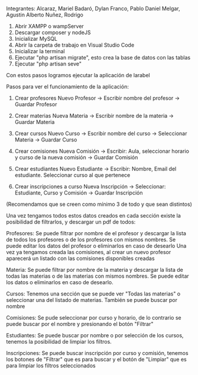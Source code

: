Integrantes:
Alcaraz, Mariel 
Badaró, Dylan
Franco, Pablo Daniel
Melgar, Agustin Alberto
Nuñez, Rodrigo


1. Abrir XAMPP o wampServer
2. Descargar composer y nodeJS
3. Inicializar MySQL
4. Abrir la carpeta de trabajo en Visual Studio Code
5. Inicializar la terminal 
6. Ejecutar "php artisan migrate", esto crea la base de datos con las tablas
7. Ejecutar "php artisan seve"

Con estos pasos logramos ejecutar la aplicación de larabel 

Pasos para ver el funcionamiento de la aplicación:
1. Crear profesores
    Nuevo Profesor -> Escribir nombre del profesor -> Guardar Profesor

2. Crear materias
    Nueva Materia -> Escribir nombre de la materia -> Guardar Materia

3. Crear cursos
    Nuevo Curso -> Escribir nombre del curso -> Seleccionar Materia -> Guardar Curso

4. Crear comisiones
    Nueva Comisión -> Escribir: Aula, seleccionar horario y curso de la nueva comisión -> Guardar Comisión 

5. Crear estudiantes
    Nuevo Estudiante -> Escribir: Nombre, Email del estudiante. Seleccionar curso al que pertenece 

6. Crear inscripciones a curso
    Nueva Inscripción -> Seleccionar: Estudiante, Curso y Comisión -> Guardar Inscripción 


(Recomendamos que se creen como mínimo 3 de todo y que sean distintos)


Una vez tengamos todos estos datos creados en cada sección existe la posibilidad de filtrarlos, y descargar un pdf de todos:

Profesores: 
Se puede filtrar por nombre de el profesor y descargar la lista de todos los profesores o de los profesores con mismos nombres.
Se puede editar los datos del profesor o eliminarlos en caso de desearlo
Una vez ya tengamos creada las comisiones, al crear un nuevo profesor aparecerá un listado con las comisiones disponibles creadas

Materia:
Se puede filtrar por nombre de la materia y descargar la lista de todas las materias o de las materias con mismos nombres.
Se puede editar los datos o eliminarlos en caso de desearlo.

Cursos:
Tenemos una sección que se puede ver "Todas las materias" o seleccionar una del listado de materias.
También se puede buscar por nombre

Comisiones: 
Se pude seleccionar por curso y horario, de lo contrario se puede buscar por el nombre y presionando el botón "Filtrar"

Estudiantes:
Se puede buscar por nombre o por selección de los cursos, tenemos la posibilidad de limpiar los filtros.

Inscripciones:
Se puede buscar inscripción por curso y comisión, tenemos los botones de "Filtrar" que es para buscar y el botón de "Limpiar" que es para limpiar los filtros seleccionados
